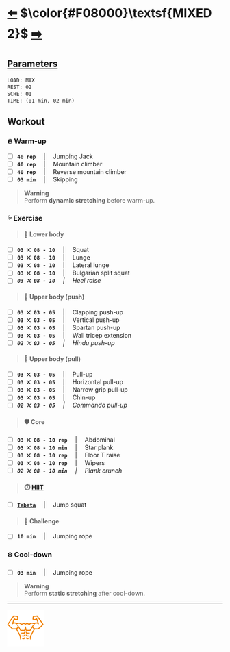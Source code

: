 # [:arrow_left:][prev] $\color{#F08000}\textsf{MIXED 2}$ [:arrow_right:][next]

## [Parameters]

```text
LOAD: MAX
REST: 02
SCHE: 01
TIME: (01 min, 02 min)
```

## Workout

### :fire: Warm\-up

+ [ ] **`40 rep`** &emsp;\|&emsp; Jumping Jack
+ [ ] **`40 rep`** &emsp;\|&emsp; Mountain climber
+ [ ] **`40 rep`** &emsp;\|&emsp; Reverse mountain climber
+ [ ] **`03 min`** &emsp;\|&emsp; Skipping

> **Warning**  
> Perform **dynamic stretching** before warm\-up\.

### :sweat_drops: Exercise

> #### :leg: Lower body

+ [ ] **`03 ⨉ 08 - 10`** &emsp;\|&emsp; Squat
+ [ ] **`03 ⨉ 08 - 10`** &emsp;\|&emsp; Lunge
+ [ ] **`03 ⨉ 08 - 10`** &emsp;\|&emsp; Lateral lunge
+ [ ] **`03 ⨉ 08 - 10`** &emsp;\|&emsp; Bulgarian split squat
+ [ ] _**`03 ⨉ 08 - 10`** &emsp;\|&emsp; Heel raise_

> #### :muscle: Upper body \(push\)

+ [ ] **`03 ⨉ 03 - 05`** &emsp;\|&emsp; Clapping push\-up
+ [ ] **`03 ⨉ 03 - 05`** &emsp;\|&emsp; Vertical push\-up
+ [ ] **`03 ⨉ 03 - 05`** &emsp;\|&emsp; Spartan push\-up
+ [ ] **`03 ⨉ 03 - 05`** &emsp;\|&emsp; Wall tricep extension
+ [ ] _**`02 ⨉ 03 - 05`** &emsp;\|&emsp; Hindu push\-up_

> #### :muscle: Upper body \(pull\)

+ [ ] **`03 ⨉ 03 - 05`** &emsp;\|&emsp; Pull\-up
+ [ ] **`03 ⨉ 03 - 05`** &emsp;\|&emsp; Horizontal pull\-up
+ [ ] **`03 ⨉ 03 - 05`** &emsp;\|&emsp; Narrow grip pull\-up
+ [ ] **`03 ⨉ 03 - 05`** &emsp;\|&emsp; Chin\-up
+ [ ] _**`02 ⨉ 03 - 05`** &emsp;\|&emsp; Commando pull\-up_

> #### :shield: Core

+ [ ] **`03 ⨉ 08 - 10 rep`** &emsp;\|&emsp; Abdominal
+ [ ] **`03 ⨉ 08 - 10 min`** &emsp;\|&emsp; Star plank
+ [ ] **`03 ⨉ 08 - 10 rep`** &emsp;\|&emsp; Floor T raise
+ [ ] **`03 ⨉ 08 - 10 rep`** &emsp;\|&emsp; Wipers
+ [ ] _**`02 ⨉ 08 - 10 min`** &emsp;\|&emsp; Plank crunch_

> #### :stopwatch: [HIIT][h]

+ [ ] [**`Tabata`**][t] &emsp;\|&emsp; Jump squat

> #### :triangular_flag_on_post: Challenge

+ [ ] **`10 min`** &emsp;\|&emsp; Jumping rope

### :snowflake: Cool\-down

+ [ ] **`03 min`** &emsp;\|&emsp; Jumping rope

> **Warning**  
> Perform **static stretching** after cool\-down\.

---

[![abs](../icons/six_pack_little.svg)](../training-1.md "Training 1")

<!-- predefined -->
[next]: mixed-3.md "Mixed 3 module"
[prev]: mixed-1.md "Mixed 1 module"

<!-- glossary -->
[h]: ../../glossary.md#h "H"
[t]: ../../glossary.md#t "T"

<!-- named -->
[parameters]: ../training-1.md#parameters "Parameters"
